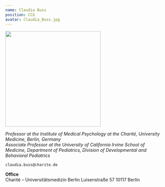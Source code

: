 ```yaml
---
name: Claudia Buss
position: CCG
avatar: Claudia_Buss.jpg
---
```


<img width="300" src="{{site.baseurl}}/images/origins/{{page.avatar}}" data-action="zoom">

_Professor at the Institute of Medical Psychology at the Charité, University Medicine, Berlin, Germany_<br>
_Associate Professor at the University of California Irvine School of Medicine, Department of Pediatrics, Division of Developmental and Behavioral Pediatrics_


<i class="fa fa-envelope-o"></i> `claudia.buss@charite.de`

**Office**<br>
Charité – Universitätsmedizin Berlin
Luisenstraße 57
10117 Berlin


